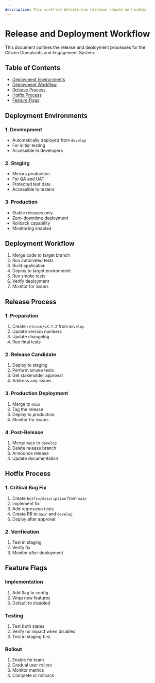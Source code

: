 ```yaml
---
description: This workflow details how releases should be handled
---
```


# Release and Deployment Workflow

This document outlines the release and deployment processes for the Citizen Complaints and Engagement System.

## Table of Contents
- [Deployment Environments](#deployment-environments)
- [Deployment Workflow](#deployment-workflow)
- [Release Process](#release-process)
- [Hotfix Process](#hotfix-process)
- [Feature Flags](#feature-flags)

## Deployment Environments

### 1. Development
- Automatically deployed from `develop`
- For initial testing
- Accessible to developers

### 2. Staging
- Mirrors production
- For QA and UAT
- Protected test data
- Accessible to testers

### 3. Production
- Stable releases only
- Zero-downtime deployment
- Rollback capability
- Monitoring enabled

## Deployment Workflow

1. Merge code to target branch
2. Run automated tests
3. Build application
4. Deploy to target environment
5. Run smoke tests
6. Verify deployment
7. Monitor for issues

## Release Process

### 1. Preparation
1. Create `release/vX.Y.Z` from `develop`
2. Update version numbers
3. Update changelog
4. Run final tests

### 2. Release Candidate
1. Deploy to staging
2. Perform smoke tests
3. Get stakeholder approval
4. Address any issues

### 3. Production Deployment
1. Merge to `main`
2. Tag the release
3. Deploy to production
4. Monitor for issues

### 4. Post-Release
1. Merge `main` to `develop`
2. Delete release branch
3. Announce release
4. Update documentation

## Hotfix Process

### 1. Critical Bug Fix
1. Create `hotfix/description` from `main`
2. Implement fix
3. Add regression tests
4. Create PR to `main` and `develop`
5. Deploy after approval

### 2. Verification
1. Test in staging
2. Verify fix
3. Monitor after deployment

## Feature Flags

### Implementation
1. Add flag to config
2. Wrap new features
3. Default to disabled

### Testing
1. Test both states
2. Verify no impact when disabled
3. Test in staging first

### Rollout
1. Enable for team
2. Gradual user rollout
3. Monitor metrics
4. Complete or rollback
